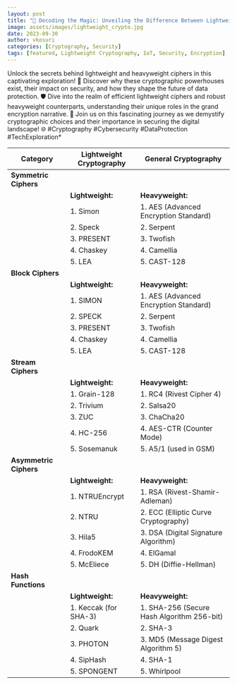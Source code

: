 ```yaml
---
layout: post
title: "🔐 Decoding the Magic: Unveiling the Difference Between Lightweight and Heavyweight Ciphers 🚀 - A Journey Into Cryptographic Worlds 🌐"
image: assets/images/lightweight_crypto.jpg
date: 2023-09-30
author: vkosuri
categories: [Cryptography, Security]
tags: [featured, Lightweight Cryptography, IoT, Security, Encryption]
---
```

Unlock the secrets behind lightweight and heavyweight ciphers in this captivating exploration! 🧐 Discover why these cryptographic powerhouses exist, their impact on security, and how they shape the future of data protection. 🛡️ Dive into the realm of efficient lightweight ciphers and robust heavyweight counterparts, understanding their unique roles in the grand encryption narrative. 🚀 Join us on this fascinating journey as we demystify cryptographic choices and their importance in securing the digital landscape! 🌐 #Cryptography #Cybersecurity #DataProtection #TechExploration*

| **Category**           | **Lightweight Cryptography**              | **General Cryptography**                  |
|-------------------------|-------------------------------------------|-------------------------------------------|
| **Symmetric Ciphers**   |                                           |                                           |
|                         | **Lightweight:**                         | **Heavyweight:**                         |
|                         | 1. Simon                                  | 1. AES (Advanced Encryption Standard)     |
|                         | 2. Speck                                  | 2. Serpent                                |
|                         | 3. PRESENT                                | 3. Twofish                                |
|                         | 4. Chaskey                                | 4. Camellia                               |
|                         | 5. LEA                                    | 5. CAST-128                               |
| **Block Ciphers**       |                                           |                                           |
|                         | **Lightweight:**                         | **Heavyweight:**                         |
|                         | 1. SIMON                                  | 1. AES (Advanced Encryption Standard)     |
|                         | 2. SPECK                                  | 2. Serpent                                |
|                         | 3. PRESENT                                | 3. Twofish                                |
|                         | 4. Chaskey                                | 4. Camellia                               |
|                         | 5. LEA                                    | 5. CAST-128                               |
| **Stream Ciphers**      |                                           |                                           |
|                         | **Lightweight:**                         | **Heavyweight:**                         |
|                         | 1. Grain-128                              | 1. RC4 (Rivest Cipher 4)                 |
|                         | 2. Trivium                                | 2. Salsa20                                |
|                         | 3. ZUC                                    | 3. ChaCha20                              |
|                         | 4. HC-256                                 | 4. AES-CTR (Counter Mode)                |
|                         | 5. Sosemanuk                              | 5. A5/1 (used in GSM)                    |
| **Asymmetric Ciphers**  |                                           |                                           |
|                         | **Lightweight:**                         | **Heavyweight:**                         |
|                         | 1. NTRUEncrypt                            | 1. RSA (Rivest-Shamir-Adleman)           |
|                         | 2. NTRU                                   | 2. ECC (Elliptic Curve Cryptography)     |
|                         | 3. Hila5                                  | 3. DSA (Digital Signature Algorithm)     |
|                         | 4. FrodoKEM                               | 4. ElGamal                                |
|                         | 5. McEliece                               | 5. DH (Diffie-Hellman)                   |
| **Hash Functions**      |                                           |                                           |
|                         | **Lightweight:**                         | **Heavyweight:**                         |
|                         | 1. Keccak (for SHA-3)                     | 1. SHA-256 (Secure Hash Algorithm 256-bit)|
|                         | 2. Quark                                  | 2. SHA-3                                  |
|                         | 3. PHOTON                                 | 3. MD5 (Message Digest Algorithm 5)      |
|                         | 4. SipHash                                | 4. SHA-1                                  |
|                         | 5. SPONGENT                               | 5. Whirlpool                              |
